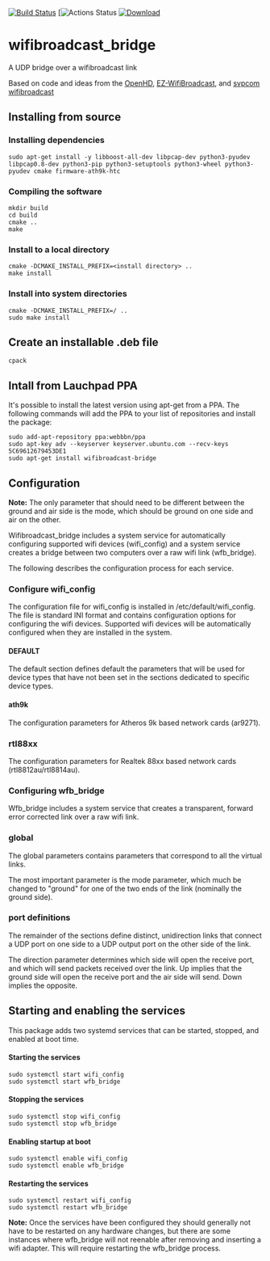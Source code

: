 [![Build Status](https://travis-ci.com/webbbn/wifibroadcast_bridge.svg?branch=master)](https://travis-ci.com/webbbn/wifibroadcast_bridge)   [![Actions Status](https://github.com/OpenHD/wifibroadcast_bridge/workflows/build-debs/badge.svg) [ ![Download](https://api.bintray.com/packages/webbbn/openhd_test/wifibroadcast_bridge/images/download.svg) ](https://bintray.com/webbbn/openhd_test/wifibroadcast_bridge/_latestVersion)

# wifibroadcast_bridge
A UDP bridge over a wifibroadcast link

Based on code and ideas from the [OpenHD](https://github.com/HD-Fpv/Open.HD "OpenHD"), [EZ-WifiBroadcast](https://github.com/rodizio1/EZ-WifiBroadcast "EZ-WifiBroadcast"), and [svpcom wifibroadcast](https://github.com/svpcom/wifibroadcast "svpcom wifibroadcast")

## Installing from source

### Installing dependencies

~~~
sudo apt-get install -y libboost-all-dev libpcap-dev python3-pyudev libpcap0.8-dev python3-pip python3-setuptools python3-wheel python3-pyudev cmake firmware-ath9k-htc
~~~

### Compiling the software

~~~
mkdir build
cd build
cmake ..
make
~~~

### Install to a local directory

~~~
cmake -DCMAKE_INSTALL_PREFIX=<install directory> ..
make install
~~~

### Install into system directories

~~~
cmake -DCMAKE_INSTALL_PREFIX=/ ..
sudo make install
~~~

## Create an installable .deb file

~~~
cpack
~~~

## Intall from Lauchpad PPA

It's possible to install the latest version using apt-get from a PPA. The following commands will add the PPA to your list of repositories and install the package:

~~~
sudo add-apt-repository ppa:webbbn/ppa
sudo apt-key adv --keyserver keyserver.ubuntu.com --recv-keys 5C69612679453DE1
sudo apt-get install wifibroadcast-bridge
~~~

## Configuration

**Note:** The only parameter that should need to be different between the ground and air side is the mode, which should be ground on one side and air on the other.

Wifibroadcast_bridge includes a system service for automatically configuring supported wifi devices (wifi_config) and a system service creates a bridge between two computers over a raw wifi link (wfb_bridge).

The following describes the configuration process for each service.

### Configure wifi_config

The configuration file for wifi_config is installed in /etc/default/wifi_config. The file is standard INI format and contains configuration options for configuring the wifi devices. Supported wifi devices will be automatically configured when they are installed in the system.

#### DEFAULT

The default section defines default the parameters that will be used for device types that have not been set in the sections dedicated to specific device types.

#### ath9k

The configuration parameters for Atheros 9k based network cards (ar9271).

### rtl88xx

The configuration parameters for Realtek 88xx based network cards (rtl8812au/rtl8814au).

### Configuring wfb_bridge

Wfb_bridge includes a system service that creates a transparent, forward error corrected link over a raw wifi link.

### global

The global parameters contains parameters that correspond to all the virtual links.

The most important parameter is the mode parameter, which much be changed to "ground" for one of the two ends of the link (nominally the ground side).

### port definitions

The remainder of the sections define distinct, unidirection links that connect a UDP port on one side to a UDP output port on the other side of the link.

The direction parameter determines which side will open the receive port, and which will send packets received over the link. Up implies that the ground side will open the receive port and the air side will send. Down implies the opposite.

## Starting and enabling the services

This package adds two systemd services that can be started, stopped, and enabled at boot time.

#### Starting the services

~~~
sudo systemctl start wifi_config
sudo systemctl start wfb_bridge
~~~

#### Stopping the services

~~~
sudo systemctl stop wifi_config
sudo systemctl stop wfb_bridge
~~~

#### Enabling startup at boot

~~~
sudo systemctl enable wifi_config
sudo systemctl enable wfb_bridge
~~~

#### Restarting the services

~~~
sudo systemctl restart wifi_config
sudo systemctl restart wfb_bridge
~~~

**Note:** Once the services have been configured they should generally not have to be restarted on any hardware changes, but there are some instances where wfb_bridge will not reenable after removing and inserting a wifi adapter. This will require restarting the wfb_bridge process.

